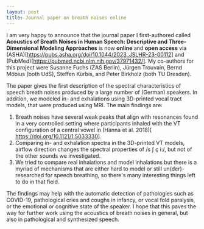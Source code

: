 ```yaml
---
layout: post
title: Journal paper on breath noises online
---
```

I am very happy to announce that the journal paper I first-authored called **Acoustics of Breath Noises in Human Speech: Descriptive and Three-Dimensional Modeling Approaches** is now **online** and **open access** via (ASHA)[https://pubs.asha.org/doi/10.1044/2023_JSLHR-23-00112] and (PubMed)[https://pubmed.ncbi.nlm.nih.gov/37971432/].
My co-authors for this project were Susanne Fuchs (ZAS Berlin), Jürgen Trouvain, Bernd Möbius (both UdS), Steffen Kürbis, and Peter Birkholz (both TU Dresden).

The paper gives the first description of the spectral characteristics of speech breath noises produced by a large number of (German) speakers.
In addition, we modeled in- and exhalations using 3D-printed vocal tract models, that were produced using MRI.
The main findings are:
1) Breath noises have several weak peaks that align with resonances found in a very controlled setting where participants inhaled with the VT configuration of a central vowel in (Hanna et al. 2018)[
https://doi.org/10.1121/1.5033330].
2) Comparing in- and exhalation spectra in the 3D-printed VT models, airflow direction changes the spectral properties of /s ʃ ç i:/, but not of the other sounds we investigated.
3) We tried to compare real inhalations and model inhalations but there is a myriad of mechanisms that are either hard to model or still un(der)-researched for speech breathing, so there's many interesting things left to do in that field.

The findings may help with the automatic detection of pathologies such as COVID-19, pathological cries and coughs in infancy, or vocal fold paralysis, or the emotional or cognitive state of the speaker.
I hope that this paves the way for further work using the acoustics of breath noises in general, but also in pathological and synthesized speech.
